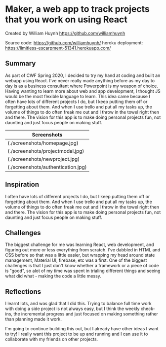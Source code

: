 # Maker, a web app to track projects that you work on using React

Created by William Huynh
https://github.com/williamhuynh

Source code: https://github.com/williamhuynh/
heroku deployment: https://limitless-escarpment-51341.herokuapp.com/

## Summary

As part of CWF Spring 2020, I decided to try my hand at coding and built an webapp using React. I've never really made anything before as my day to day is as a business consultant where Powerpoint is my weapon of choice. Having wanting to learn more about web and app development, I thought JS would be the most flexible language to learn. This idea came because I often have lots of different projects I do, but I keep putting them off or forgetting about them. And when I use trello and put all my tasks up, the volume of things to do often freak me out and I throw in the towel right then and there. The vision for this app is to make doing personal projects fun, not daunting and just focus people on making stuff.

|          Screenshots                   |
| -------------------------------------- |
| (./screenshots/homepage.jpg)           |
| (./screenshots/projectmodal.jpg)       |
| (./screenshots/newproject.jpg)         |
| (./screenshots/authentication.jpg)     |


## Inspiration

I often have lots of different projects I do, but I keep putting them off or forgetting about them. And when I use trello and put all my tasks up, the volume of things to do often freak me out and I throw in the towel right then and there. The vision for this app is to make doing personal projects fun, not daunting and just focus people on making stuff.

## Challenges

The biggest challenge for me was learning React, web development, and figuring out more or less everything from scratch. I've dabbled in HTML and CSS before so that was a little easier, but wrapping my head around state management, Material UI, firebase, etc was a first. One of the biggest challenges is that I just don't know whether a framework or a piece of code is "good", so alot of my time was spent in trialing different things and seeing what did what - making the code a little messy.


## Reflections

I learnt lots, and was glad that I did this. Trying to balance full time work with doing a side project is not always easy, but I think the weekly check-ins, the incremental progress and just focused on making something rather than planning made it work.

I'm going to continue building this out, but I already have other ideas I want to try! I really want this project to be up and running and I can use it to collaborate with my friends on other projects.